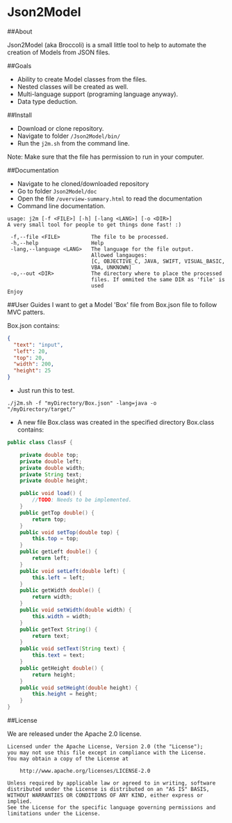 # Json2Model

##About

Json2Model (aka Broccoli) is a small little tool to help to automate the creation of Models from JSON files.

##Goals
- Ability to create Model classes from the files.
- Nested classes will be created as well.
- Multi-language support (programing language anyway).
- Data type deduction.

##Install
- Download or clone repository.
- Navigate to folder ````/Json2Model/bin/````
- Run the ````j2m.sh```` from the command line.

Note: Make sure that the file has permission to run in your computer.

##Documentation 
- Navigate to he cloned/downloaded repository
- Go to folder ````Json2Model/doc````
- Open the file ````/overview-summary.html```` to read the documentation
- Command line documentation.
````
usage: j2m [-f <FILE>] [-h] [-lang <LANG>] [-o <DIR>]
A very small tool for people to get things done fast! :)

 -f,--file <FILE>          The file to be processed.
 -h,--help                 Help
 -lang,--language <LANG>   The language for the file output.
                           Allowed langauges:
                           [C, OBJECTIVE_C, JAVA, SWIFT, VISUAL_BASIC,
                           VBA, UNKNOWN]
 -o,--out <DIR>            The directory where to place the processed
                           files. If ommited the same DIR as 'file' is
                           used
Enjoy
````


##User Guides
I want to get a Model 'Box' file from Box.json file to follow MVC patters.

Box.json contains:
````json
{
  "text": "input",
  "left": 20,
  "top": 20,
  "width": 200,
  "height": 25
}
````

- Just run this to test.
````
./j2m.sh -f "myDirectory/Box.json" -lang=java -o "/myDirectory/target/"
````

- A new file Box.class was created in the specified directory 
Box.class contains:

````java
public class ClassF {

	private double top;
	private double left;
	private double width;
	private String text;
	private double height;

	public void load() {
		//TODO: Needs to be implemented.
	}
	public getTop double() {
		return top;
	}
	public void setTop(double top) {
		this.top = top;
	}
	public getLeft double() {
		return left;
	}
	public void setLeft(double left) {
		this.left = left;
	}
	public getWidth double() {
		return width;
	}
	public void setWidth(double width) {
		this.width = width;
	}
	public getText String() {
		return text;
	}
	public void setText(String text) {
		this.text = text;
	}
	public getHeight double() {
		return height;
	}
	public void setHeight(double height) {
		this.height = height;
	}
}
````

##License

We are released under the Apache 2.0 license.

````
Licensed under the Apache License, Version 2.0 (the "License");
you may not use this file except in compliance with the License.
You may obtain a copy of the License at

    http://www.apache.org/licenses/LICENSE-2.0

Unless required by applicable law or agreed to in writing, software
distributed under the License is distributed on an "AS IS" BASIS,
WITHOUT WARRANTIES OR CONDITIONS OF ANY KIND, either express or implied.
See the License for the specific language governing permissions and
limitations under the License.
````
